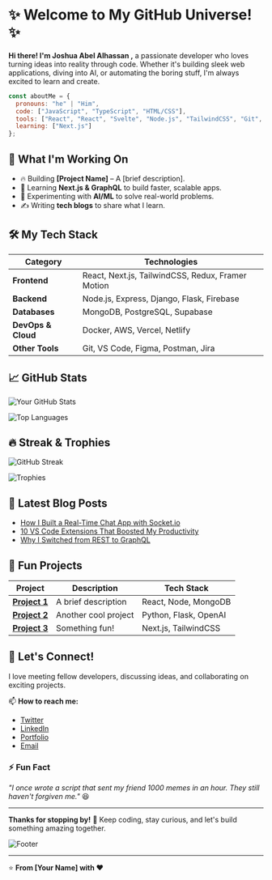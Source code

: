 <!---
- 👋 Hi, I’m Joshua Alhassan
- 👀 I’m a Software Engineer and Developer Advocate
- 💞️ I’m looking to collaborate on Open Source Projects
- 📫 How to reach me @josh-script on Twitter


Josh-Alhassan/Josh-Alhassan is a ✨ special ✨ repository because its `README.md` (this file) appears on your GitHub profile.
You can click the Preview link to take a look at your changes.
--->

# **✨ Welcome to My GitHub Universe! ✨**  

**Hi there! I'm Joshua Abel Alhassan ,** a passionate developer who loves turning ideas into reality through code. Whether it's building sleek web applications, diving into AI, or automating the boring stuff, I'm always excited to learn and create.  

```javascript
const aboutMe = {
  pronouns: "he" | "Him",
  code: ["JavaScript", "TypeScript", "HTML/CSS"],
  tools: ["React", "React", "Svelte", "Node.js", "TailwindCSS", "Git", "VS Code"],
  learning: ["Next.js"]
};
```

## **🚀 What I'm Working On**  

- 🔥 Building **[Project Name]** – A [brief description].  
- 🌱 Learning **Next.js & GraphQL** to build faster, scalable apps.  
- 🤖 Experimenting with **AI/ML** to solve real-world problems.  
- ✍️ Writing **tech blogs** to share what I learn.  

## **🛠️ My Tech Stack**  

| **Category**       | **Technologies**                                                                 |
|--------------------|---------------------------------------------------------------------------------|
| **Frontend**       | React, Next.js, TailwindCSS, Redux, Framer Motion                              |
| **Backend**        | Node.js, Express, Django, Flask, Firebase                                       |
| **Databases**      | MongoDB, PostgreSQL, Supabase                                                   |
| **DevOps & Cloud** | Docker, AWS, Vercel, Netlify                                                    |
| **Other Tools**    | Git, VS Code, Figma, Postman, Jira                                              |

## **📈 GitHub Stats**  

![Your GitHub Stats](https://github-readme-stats.vercel.app/api?username=yourusername&show_icons=true&theme=radical&hide_border=true)  

![Top Languages](https://github-readme-stats.vercel.app/api/top-langs/?username=yourusername&layout=compact&theme=radical&hide_border=true)  

## **🔥 Streak & Trophies**  

![GitHub Streak](https://streak-stats.demolab.com/?user=yourusername&theme=radical&hide_border=true)  

![Trophies](https://github-profile-trophy.vercel.app/?username=yourusername&theme=radical&margin-w=15&no-frame=true)  

## **📝 Latest Blog Posts**  

- [How I Built a Real-Time Chat App with Socket.io](https://yourblog.com)  
- [10 VS Code Extensions That Boosted My Productivity](https://yourblog.com)  
- [Why I Switched from REST to GraphQL](https://yourblog.com)  

## **🎨 Fun Projects**  

| Project | Description | Tech Stack |  
|---------|-------------|------------|  
| **[Project 1](link)** | A brief description | React, Node, MongoDB |  
| **[Project 2](link)** | Another cool project | Python, Flask, OpenAI |  
| **[Project 3](link)** | Something fun! | Next.js, TailwindCSS |  

## **💬 Let's Connect!**  

I love meeting fellow developers, discussing ideas, and collaborating on exciting projects.  

📫 **How to reach me:**  
- [Twitter](https://twitter.com/yourhandle)  
- [LinkedIn](https://linkedin.com/in/yourprofile)  
- [Portfolio](https://yourportfolio.com)  
- [Email](mailto:youremail@example.com)  

### **⚡ Fun Fact**  
*"I once wrote a script that sent my friend 1000 memes in an hour. They still haven't forgiven me."* 😆  

---  

**Thanks for stopping by!** 🚀 Keep coding, stay curious, and let's build something amazing together.  

![Footer](https://capsule-render.vercel.app/api?type=waving&color=gradient&height=100&section=footer)  

---  

⭐ **From [Your Name] with ❤️**
